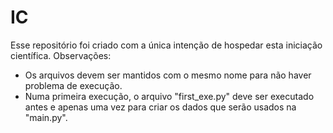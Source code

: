 ﻿# IC


Esse repositório foi criado com a única intenção de hospedar esta iniciação científica.
 Observações:
- Os arquivos devem ser mantidos com o mesmo nome para não haver problema de execução.
- Numa primeira execução, o arquivo "first_exe.py" deve ser executado antes e apenas uma vez para criar os dados que serão usados na "main.py".
